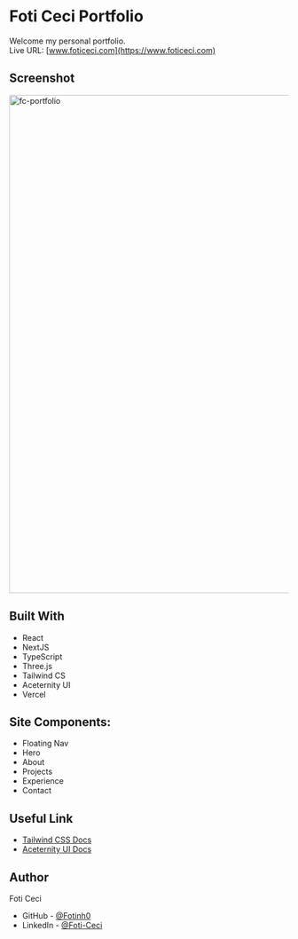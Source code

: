 # Foti Ceci Portfolio

Welcome my personal portfolio. <br/>
Live URL: [www.foticeci.com](https://www.foticeci.com)

## Screenshot

<img width="898" alt="fc-portfolio" src="https://github.com/fotinh0/foti-ceci-portfolio-v2/assets/67170897/512cc613-4751-4632-8731-f1cca1294c1b">

## Built With

- React
- NextJS
- TypeScript
- Three.js
- Tailwind CS
- Aceternity UI
- Vercel

## Site Components:

- Floating Nav
- Hero
- About
- Projects
- Experience
- Contact

## Useful Link

- [Tailwind CSS Docs](https://tailwindcss.com/docs/installation)
- [Aceternity UI Docs](https://ui.aceternity.com/components)

## Author

Foti Ceci

- GitHub - [@Fotinh0](https://github.com/fotinh0)
- LinkedIn - [@Foti-Ceci](https://www.linkedin.com/in/foti-ceci/)
